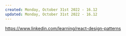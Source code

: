 ```yaml
---
created: Monday, October 31st 2022 - 16.12
updated: Monday, October 31st 2022 - 16.12
---
```

https://www.linkedin.com/learning/react-design-patterns